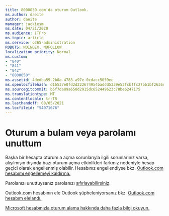 ```yaml
---
title: 8000050.com'da oturum Outlook.
ms.author: daeite
author: daeite
manager: jackiesm
ms.date: 04/21/2020
ms.audience: ITPro
ms.topic: article
ms.service: o365-administration
ROBOTS: NOINDEX, NOFOLLOW
localization_priority: Normal
ms.custom:
- "840"
- "841"
- "842"
- "8000050"
ms.assetid: 4dedba59-2b0a-4783-a97e-0cdacc5059ec
ms.openlocfilehash: d1b537e0fd2d222674954baddd5339e53fcbffc27bb1bf2636d93895137f320b
ms.sourcegitcommit: b5f7da89a650d2915dc652449623c78be6247175
ms.translationtype: MT
ms.contentlocale: tr-TR
ms.lasthandoff: 08/05/2021
ms.locfileid: "54071676"
---
```

# <a name="i-cant-sign-in-or-forgot-my-password"></a>Oturum a bulam veya parolamı unuttum

Başka bir hesapta oturum a açma sorunlarıyla ilgili sorunlarınız varsa, alışılmışın dışında bazı oturum açma etkinlikleri farkmız nedeniyle hesap geçici olarak engellenmiş olabilir. Hesabınız engellendiyse bkz. [Outlook.com hesabımı engellemeyi kaldırma.](https://support.office.com/article/f4ad2701-d166-4d8b-8a6a-9af2a1f8a4c4?wt.mc_id=Office_Outlook_com_Alchemy)
  
Parolanızı unuttuysanız parolanızı [sıfırlayabilirsiniz](https://go.microsoft.com/fwlink/p/?linkid=841909).
  
Outlook.com hesabının ele Outlook şüpheleniyorsanız bkz. [Outlook.com hesabım elelandı.](https://support.office.com/article/35993ac5-ac2f-494e-aacb-5232dda453d8?wt.mc_id=Office_Outlook_com_Alchemy)
  
[Microsoft hesabınızla oturum alama hakkında daha fazla bilgi okuyun.](https://go.microsoft.com/fwlink/p/?linkid=842227)
  